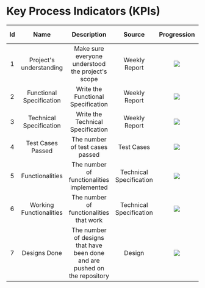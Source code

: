 # Key Process Indicators (KPIs)

Id | Name | Description | Source | Progression | Deadline | Time required | Time spent | People involved
:---: | :---: | :---: | :---: | :---: | :---: | :---: | :---: | :---:
1 | Project's understanding | Make sure everyone understood the project's scope | Weekly Report | ![](https://geps.dev/progress/100) | 11/06/2023 | 3h | 3h | All the team
2 | Functional Specification | Write the Functional Specification | Weekly Report | ![](https://geps.dev/progress/100) | 11/13/2023 | 8h - 11h | 8h | Aurélien and Clémentine
3 | Technical Specification | Write the Technical Specification | Weekly Report | ![](https://geps.dev/progress/100) | 11/20:2023 | 8h - 11h | 0h | Paul
4 | Test Cases Passed | The number of test cases passed | Test Cases | ![](https://geps.dev/progress/45) | 12/21/2023 | 8h - 11h | 0h | Gaël
5 | Functionalities | The number of functionalities implemented | Technical Specification | ![](https://geps.dev/progress/96) | 12/11/2023 | 8h - 11h | 0h | Clémentine and Mathias
6 | Working Functionalities | The number of functionalities that work | Technical Specification | ![](https://geps.dev/progress/90) | 12/21/2023 | 8h - 11h | 0h | Gaël, Mathias and Clémentine
7 | Designs Done | The number of designs that have been done and are pushed on the repository | Design | ![](https://geps.dev/progress/100) | 11/20/2023 | 5h | 30m | Laurent